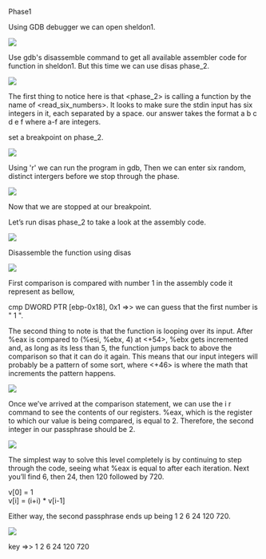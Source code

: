 Phase1

Using GDB debugger we can open sheldon1.

![](https://user-images.githubusercontent.com/43363015/78663566-f881e280-78ef-11ea-9fe0-3f1a7ec04e6a.PNG)

Use gdb's disassemble command to get all available assembler code for function in sheldon1.
But this time we can use disas phase_2.

![](https://user-images.githubusercontent.com/43363015/78664041-d63c9480-78f0-11ea-93ca-5bc11cfed876.PNG)

The first thing to notice here is that <phase_2> is calling a function by the name of <read_six_numbers>.
It looks to make sure the stdin input has six integers in it, each separated by a space.
our answer takes the format a b c d e f where a-f are integers.

set a breakpoint on phase_2.

![](https://user-images.githubusercontent.com/43363015/78665025-ca51d200-78f2-11ea-8a00-4baf03105d91.PNG)

 Using 'r' we can run the program in gdb,
 Then we can enter six random, distinct intergers before we stop through the phase.
 
![](https://user-images.githubusercontent.com/43363015/78665621-bb1f5400-78f3-11ea-8339-bf539ab38937.PNG)

Now that we are stopped at our breakpoint.

Let’s run disas phase_2 to take a look at the assembly code.

![](https://user-images.githubusercontent.com/43363015/78666641-41886580-78f5-11ea-86c0-1266ef723ab8.PNG)

Disassemble the function using disas

![](https://user-images.githubusercontent.com/43363015/78696180-b9b65180-791c-11ea-926f-8d199be4c6e7.PNG)

First comparison is compared with number 1 in the assembly code it represent as bellow,

cmp DWORD PTR [ebp-0x18], 0x1 =>> we can guess that the first number is " 1 ".

The second thing to note is that the function is looping over its input. 
After %eax is compared to (%esi, %ebx, 4) at <+54>, %ebx gets incremented and, as long as its less than 5, 
the function jumps back to above the comparison so that it can do it again.
This means that our input integers will probably be a pattern of some sort, where <+46> is where the math that increments the pattern happens.

![](https://user-images.githubusercontent.com/43363015/78696434-0c900900-791d-11ea-9b52-a7cc4fb73a78.PNG)

Once we’ve arrived at the comparison statement, we can use the i r command to see the contents of our registers.
%eax, which is the register to which our value is being compared, is equal to 2. 
Therefore, the second integer in our passphrase should be 2.

![](https://user-images.githubusercontent.com/43363015/78696768-7c9e8f00-791d-11ea-8e1c-5d8d3677284d.PNG)

The simplest way to solve this level completely is by continuing to step through the code, 
seeing what %eax is equal to after each iteration. Next you’ll find 6, then 24, then 120 followed by 720. 

v[0] = 1  
v[i] = (i+i) * v[i-1]  

Either way, the second passphrase ends up being 1 2 6 24 120 720.

![](https://user-images.githubusercontent.com/43363015/78697326-43b2ea00-791e-11ea-82e5-f52170e2d644.PNG)

key =>> 1 2 6 24 120 720
















